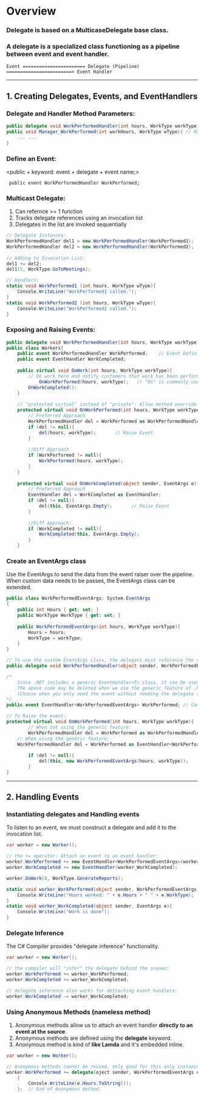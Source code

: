 # Overview

### Delegate is based on a MulticaseDelegate base class.
    
### A delegate is a specialized class functioning as a pipeline between event and event handler.
    Event ======================= Delegate (Pipeline) ========================> Event Handler
***
## 1. Creating Delegates, Events, and EventHandlers
### Delegate and Handler Method Parameters:
```cs
public delegate void WorkPerformedHandler(int hours, WorkType workType);
public void Manager_WorkPerformed(int workHours, WorkType wType){ // Handler Method
    ... ...
}
```

### Define an Event:
<public + keyword: event + delegate + event name;>

``` public event WorkPerformedHandler WorkPerformed;```

### Multicast Delegate:
1. Can refernce >= 1 function
2. Tracks delegate references using an invocation list
3. Delegates in the list are invoked sequentially
```cs
// Delegate Instances:
WorkPerformedHandler del1 = new WorkPerformedHandler(WorkPerformed1);
WorkPerformedHandler del2 = new WorkPerformedHandler(WorkPerformed2);
            
// Adding to Invocation List:
del1 += del2;
del1(5, WorkType.GoToMeetings);

// Handlers:
static void WorkPerformed1 (int hours, WorkType wType){
    Console.WriteLine("WorkPerformed1 called.");
}
static void WorkPerformed2 (int hours, WorkType wType){
    Console.WriteLine("WorkPerformed2 called.");
}
```

### Exposing and Raising Events:
```cs
public delegate void WorkPerformedHandler(int hours, WorkType workType);
public class Workers{
    public event WorkPerformedHandler WorkPerformed;    // Event Definition
    public event EventHandler WorkCompleted;
        
    public virtual void DoWork(int hours, WorkType workType){
        // Do work here and notify customers that work has been performed.
            OnWorkPerformed(hours, workType);   // "On" is commonly used when Raising an event in .NET framework.
        OnWorkCompleted():
    }
        
    // "protected virtual" instead of "private": Allow method override for later.
    protected virtual void OnWorkPerformed(int hours, WorkType workType){
        // Preferred Approach 
        WorkPerformedHandler del = WorkPerformed as WorkPerformedHandler;
        if (del != null){
            del(hours, workType);       // Raise Event
        }
            
        //Diff Approach
        if (WorkPerformed != null){
            WorkPerformed(hours, workType);
        }
    }
    
    protected virtual void OnWorkCompleted(object sender, EventArgs e){    
        // Preferred Approach 
        EventHandler del = WorkCompleted as EventHandler;
        if (del != null){
            del(this, EventArgs.Empty);       // Raise Event
        }
        
        //Diff Approach:
        if (WorkCompleted != null){
            WorkCompleted(this, EventArgs.Empty);
        }
    }
```

### Create an EventArgs class
Use the EventArgs to send the data from the event raiser over the pipeline. When custom data needs to be passes, the EventArgs class can be extended.

```cs
public class WorkPerformedEventArgs: System.EventArgs
{
	public int Hours { get; set; }
	public WorkType WorkType { get; set; }
	
	public WorkPerformedEventArgs(int hours, WorkType workType){
		Hours = hours;
		WorkType = workType;
	}
}

// To use the custom EventArgs class, the delegate must reference the class in its signature:
public delegate void WorkPerformedHandler(object sender, WorkPerformedEventArgs e);

/* 
	Since .NET includes a generic EventHandler<T> class, it can be used instead of a custom delegate.
	The above code may be deleted when we use the generic feature of .NET EventHandler:
	(Choose when you only need the event without needing the delegate stand on its own.)
*/
public event EventHandler<WorkPerformedEventArgs> WorkPerformed; // Compiler will generate the delegate 

// To Raise the event:
protected virtual void OnWorkPerformed(int hours, WorkType workType){
        // When not using the generic feature:
        WorkPerformedHandler del = WorkPerformed as WorkPerformedHandler;
	// When using the generic feature:
	WorkPerformedHandler del = WorkPerformed as EventHandler<WorkPerformedEventArgs>;
	
        if (del != null){
            del(this, new WorkPerformedEventArgs(hours, workType));       // Raise Event
        }
}
```
***
## 2. Handling Events
### Instantiating delegates and Handling events
To listen to an event, we must construct a delegate and add it to the invocation list.
```cs
var worker = new Worker();

// the += operator: Attach an event to an event handler:
worker.WorkPerformed += new EventHandler<WorkPerformedEventArgs>(worker_WorkPerformed);
worker.WorkCompleted += new EventHandler(worker_WorkCompleted);

worker.DoWork(8, WorkType.GenerateReports);
```
```cs
static void worker_WorkPerformed(object sender, WorkPerformedEventArgs e){
	Console.WriteLine("Hours worked: " + e.Hours + " " + e.WorkType);
}
static void worker_WorkCompleted(object sender, EventArgs e){
	Console.WriteLine("Work is done");
}
```
### Delegate Inference
The C# Compiler provides "delegate inference" functionality.
```cs
var worker = new Worker();

// the compiler will "infer" the delegate behind the scenes:
worker.WorkPerformed += worker_WorkPerformed;
worker.WorkCompleted += worker_WorkCompleted;

// delegate inference also works for dettaching event handlers:
worker.WorkCompleted -= worker_WorkCompleted;
```
### Using Anonymous Methods (nameless method)
1. Anonymous methods allow us to attach an event handler **directly to an event at the source**.
2. Anonymous methods are defined using the **delegate** keyword.
3. Anonymous method is kind of **like Lamda** and it's embedded inline.
```cs
var worker = new Worker();

// Anonymous methods cannot be reused, only good for this only instance.
worker.WorkPerformed += delegate(oject sender, WorkPerformedEventArgs e)
	{
		Console.WriteLine(e.Hours.ToString());
	};  // End of Anonymous method.
```

